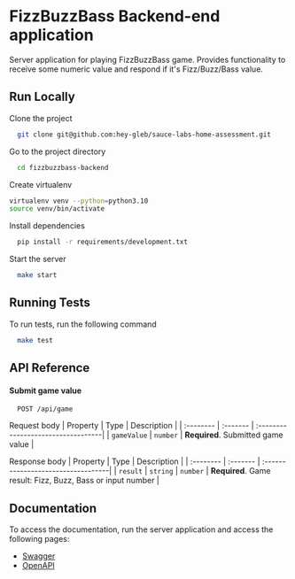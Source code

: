 
# FizzBuzzBass Backend-end application

Server application for playing FizzBuzzBass game. Provides functionality to receive some numeric value and respond if it's Fizz/Buzz/Bass value.



## Run Locally

Clone the project

```bash
  git clone git@github.com:hey-gleb/sauce-labs-home-assessment.git
```

Go to the project directory

```bash
  cd fizzbuzzbass-backend
```

Create virtualenv

```bash
virtualenv venv --python=python3.10
source venv/bin/activate
```

Install dependencies

```bash
  pip install -r requirements/development.txt
```

Start the server

```bash
  make start
```


## Running Tests

To run tests, run the following command

```bash
  make test
```


## API Reference

#### Submit game value

```http
  POST /api/game
```

Request body
| Property  | Type       | Description                        |
| :-------- | :-------   | :----------------------------------|
| `gameValue` | `number` | **Required**. Submitted game value |

Response body
| Property  | Type       | Description                        |
| :-------- | :-------   | :----------------------------------|
| `result` | `string` \| `number` | **Required**. Game result: Fizz, Buzz, Bass or input number |

## Documentation

To access the documentation, run the server application and access the following pages:
- [Swagger](http://localhost:8000/docs)
- [OpenAPI](http://localhost:8000/openapi.json)

